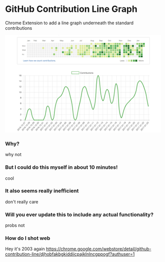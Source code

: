 # GitHub Contribution Line Graph

Chrome Extension to add a line graph underneath the standard contributions

![Screenshot](https://raw.githubusercontent.com/declantyson/github-contribution-line-graph/master/screenshot.png)

### Why?

why not

### But I could do this myself in about 10 minutes!

cool

### It also seems really inefficient

don't really care

### Will you ever update this to include any actual functionality?

probs not

### How do I shot web

Hey it's 2003 again
https://chrome.google.com/webstore/detail/github-contribution-line/djhobfakbgkiddiicpajklnlncgppogf?authuser=1
